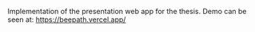 Implementation of the presentation web app for the thesis. Demo can be seen at: https://beepath.vercel.app/
